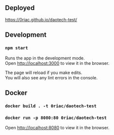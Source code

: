 ## Deployed
https://0riac.github.io/daotech-test/

## Development
### `npm start`

Runs the app in the development mode.\
Open [http://localhost:3000](http://localhost:3000) to view it in the browser.

The page will reload if you make edits.\
You will also see any lint errors in the console.

## Docker
### `docker build . -t 0riac/daotech-test`
### `docker run -p 8080:80 0riac/daotech-test`


Open [http://localhost:8080](http://localhost:8080) to view it in the browser.